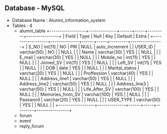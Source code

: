 ## Database - MySQL

- Database Name : Alumni_information_system
- Tables : 4
  - alumni_table
+------------------+--------------+------+-----+---------+----------------+
| Field            | Type         | Null | Key | Default | Extra          |
+------------------+--------------+------+-----+---------+----------------+
| S_NO             | int(11)      | NO   | PRI | NULL    | auto_increment |
| USER_ID          | varchar(50)  | NO   |     | NULL    |                |
| Name             | varchar(30)  | YES  |     | NULL    |                |
| E_mail           | varchar(30)  | YES  |     | NULL    |                |
| Mobile_no        | int(11)      | YES  |     | NULL    |                |
| Joined_SV        | int(11)      | YES  |     | NULL    |                |
| Left_SV          | int(11)      | YES  |     | NULL    |                |
| DOB              | date         | YES  |     | NULL    |                |
| Marital_status   | varchar(20)  | YES  |     | NULL    |                |
| Proffession      | varchar(40)  | YES  |     | NULL    |                |
| Address_line1    | varchar(50)  | YES  |     | NULL    |                |
| Address_line2    | varchar(50)  | YES  |     | NULL    |                |
| Address_line3    | varchar(50)  | YES  |     | NULL    |                |
| Life_After_SV    | varchar(100) | YES  |     | NULL    |                |
| Memories_from_SV | varchar(100) | YES  |     | NULL    |                |
| Password         | varchar(20)  | YES  |     | NULL    |                |
| USER_TYPE        | varchar(50)  | YES  |     | NULL    |                |
+------------------+--------------+------+-----+---------+----------------+
  - forum
  - event
  - reply_forum
